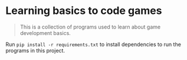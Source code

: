 # Learning basics to code games
> This is a collection of programs used to learn about game development basics.

Run `pip install -r requirements.txt` to install dependencies to run the
programs in this project.
